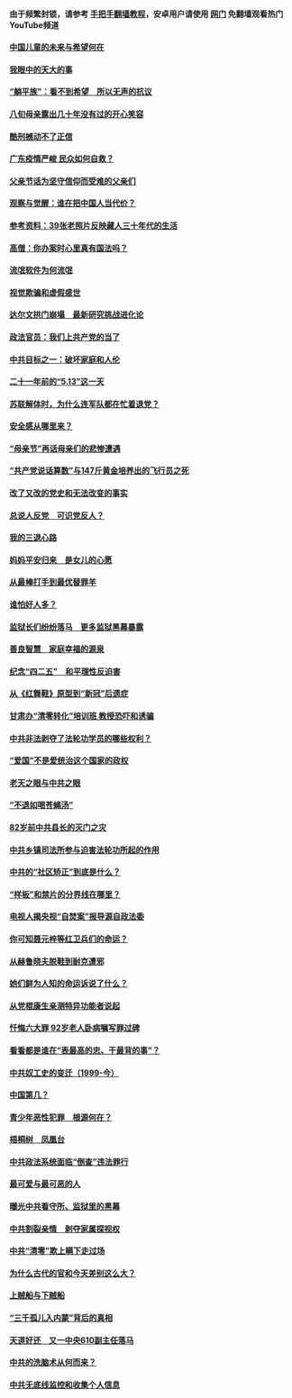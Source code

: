 #### 由于频繁封锁，请参考 [手把手翻墙教程](https://github.com/gfw-breaker/guides/wiki/)，安卓用户请使用 [网门](https://github.com/gfw-breaker/nogfw/blob/master/dl.md?t=07072200) 免翻墙观看热门YouTube频道 

#### [中国儿童的未来与希望何在](../pages/19/427680.md?t=07072200) 

#### [我眼中的天大的事](../pages/19/427619.md?t=07072200) 

#### [“躺平族”：看不到希望　所以无声的抗议](../pages/19/427464.md?t=07072200) 

#### [八旬母亲露出几十年没有过的开心笑容](../pages/19/427429.md?t=07072200) 

#### [酷刑撼动不了正信](../pages/19/427414.md?t=07072200) 

#### [广东疫情严峻 民众如何自救？](../pages/19/427311.md?t=07072200) 

#### [父亲节话为坚守信仰而受难的父亲们](../pages/19/427033.md?t=07072200) 

#### [观察与觉醒：谁在把中国人当代价？](../pages/19/426987.md?t=07072200) 

#### [参考资料：39张老照片反映藏人三十年代的生活](../pages/19/426471.md?t=07072200) 

#### [高僧：你办案时心里真有国法吗？](../pages/19/426530.md?t=07072200) 

#### [流氓软件为何流氓](../pages/19/426531.md?t=07072200) 

#### [视觉欺骗和虚假盛世](../pages/19/426443.md?t=07072200) 

#### [达尔文拱门崩塌　最新研究挑战进化论](../pages/19/426009.md?t=07072200) 

#### [政法官员：我们上共产党的当了](../pages/19/425351.md?t=07072200) 

#### [中共目标之一：破坏家庭和人伦](../pages/19/424454.md?t=07072200) 

#### [二十一年前的“5.13”这一天](../pages/19/424814.md?t=07072200) 

#### [苏联解体时，为什么连军队都在忙着退党？](../pages/19/424335.md?t=07072200) 

#### [安全感从哪里来？](../pages/19/424336.md?t=07072200) 

#### [“母亲节”再话母亲们的悲惨遭遇](../pages/19/424234.md?t=07072200) 

#### [“共产党说话算数”与147斤黄金培养出的飞行员之死](../pages/19/424115.md?t=07072200) 

#### [改了又改的党史和无法改变的事实](../pages/19/424037.md?t=07072200) 

#### [总说人反党　可识党反人？](../pages/19/423820.md?t=07072200) 

#### [我的三退心路](../pages/19/423876.md?t=07072200) 

#### [妈妈平安归来　是女儿的心愿](../pages/19/423947.md?t=07072200) 

#### [从最棒打手到最优替罪羊](../pages/19/423819.md?t=07072200) 

#### [谁怕好人多？](../pages/19/423774.md?t=07072200) 

#### [监狱长们纷纷落马　更多监狱黑幕暴露](../pages/19/423787.md?t=07072200) 

#### [善良智慧　家庭幸福的源泉](../pages/19/423632.md?t=07072200) 

#### [纪念“四二五”　和平理性反迫害](../pages/19/423660.md?t=07072200) 

#### [从《红舞鞋》原型到“新冠”后遗症](../pages/19/423509.md?t=07072200) 

#### [甘肃办“清零转化”培训班 教授恐吓和诱骗](../pages/19/423498.md?t=07072200) 

#### [中共非法剥夺了法轮功学员的哪些权利？](../pages/19/423392.md?t=07072200) 

#### [“爱国”不是爱统治这个国家的政权](../pages/19/423029.md?t=07072200) 

#### [老天之眼与中共之眼](../pages/19/423378.md?t=07072200) 

#### [“不退如喝苍蝇汤”](../pages/19/423287.md?t=07072200) 

#### [82岁前中共县长的灭门之灾](../pages/19/423055.md?t=07072200) 

#### [中共乡镇司法所参与迫害法轮功所起的作用](../pages/19/423064.md?t=07072200) 

#### [中共的“社区矫正”到底是什么？](../pages/19/422870.md?t=07072200) 

#### [“样板”和禁片的分界线在哪里？](../pages/19/422704.md?t=07072200) 

#### [电视人揭央视“自焚案”报导源自政法委](../pages/19/422770.md?t=07072200) 

#### [你可知聂元梓等红卫兵们的命运？](../pages/19/422848.md?t=07072200) 

#### [从赫鲁晓夫脱鞋到耐克遭邪](../pages/19/422826.md?t=07072200) 

#### [她们鲜为人知的命运诉说了什么？](../pages/19/422754.md?t=07072200) 

#### [从党棍康生亲测特异功能者说起](../pages/19/422657.md?t=07072200) 

#### [忏悔六大罪 92岁老人卧病嘱写罪过碑](../pages/19/422750.md?t=07072200) 

#### [看看都是谁在“表最高的忠、干最背的事”？](../pages/19/422703.md?t=07072200) 

#### [中共奴工史的变迁（1999-今）](../pages/19/422656.md?t=07072200) 

#### [中国第几？](../pages/19/422496.md?t=07072200) 

#### [青少年恶性犯罪　根源何在？](../pages/19/422449.md?t=07072200) 

#### [梧桐树　凤凰台](../pages/19/422442.md?t=07072200) 

#### [中共政法系统面临“倒查”违法罪行](../pages/19/422497.md?t=07072200) 

#### [最可爱与最可恶的人](../pages/19/422448.md?t=07072200) 

#### [曝光中共看守所、监狱里的黑幕](../pages/19/422390.md?t=07072200) 

#### [中共割裂亲情　剥夺家属探视权](../pages/19/422364.md?t=07072200) 

#### [中共“清零”欺上瞒下走过场](../pages/19/422306.md?t=07072200) 

#### [为什么古代的官和今天差别这么大？](../pages/19/422228.md?t=07072200) 

#### [上贼船与下贼船](../pages/19/422276.md?t=07072200) 

#### [“三千孤儿入内蒙”背后的真相](../pages/19/422229.md?t=07072200) 

#### [天道好还　又一中央610副主任落马](../pages/19/422155.md?t=07072200) 

#### [中共的洗脑术从何而来？](../pages/19/422154.md?t=07072200) 

#### [中共无底线监控和收集个人信息](../pages/19/422039.md?t=07072200) 

